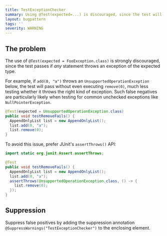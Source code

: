 ```yaml
---
title: TestExceptionChecker
summary: Using @Test(expected=...) is discouraged, since the test will pass if *any* statement in the test method throws the expected exception
layout: bugpattern
tags: ''
severity: WARNING
---
```


<!--
*** AUTO-GENERATED, DO NOT MODIFY ***
To make changes, edit the @BugPattern annotation or the explanation in docs/bugpattern.
-->


## The problem
The use of `@Test(expected = FooException.class)` is strongly discouraged, since
the test passes if *any* statement throws an exception of the expected type.

For example, if `add(0, "a")` throws an `UnsupportedOperationException` below,
the test will pass without even executing `remove(0)`, much less testing whether
it throws the right kind of exception. Such false negatives are particularly
likely when testing for common unchecked exceptions like `NullPointerException`.

```java
@Test(expected = UnsupportedOperationException.class)
public void testRemoveFails() {
  AppendOnlyList list = new AppendOnlyList();
  list.add(0, "a");
  list.remove(0);
}
```

To avoid this issue, prefer JUnit's `assertThrows()` API:

```java
import static org.junit.Assert.assertThrows;

@Test
public void testRemoveFails() {
  AppendOnlyList list = new AppendOnlyList();
  list.add(0, "a");
  assertThrows(UnsupportedOperationException.class, () -> {
    list.remove(0);
  });
}
```

## Suppression
Suppress false positives by adding the suppression annotation `@SuppressWarnings("TestExceptionChecker")` to the enclosing element.


